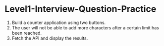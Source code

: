 # Level1-Interview-Question-Practice

1) Build a counter application using two buttons.
2) The user will not be able to add more characters after a certain limit has been reached.
3) Fetch the API and display the results.

